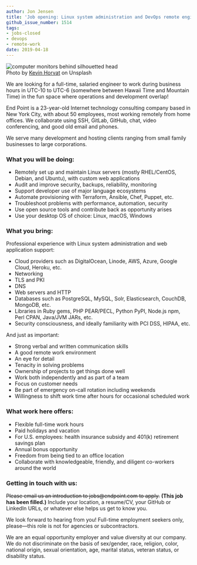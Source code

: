 ```yaml
---
author: Jon Jensen
title: 'Job opening: Linux system administration and DevOps remote engineer'
github_issue_number: 1514
tags:
- jobs-closed
- devops
- remote-work
date: 2019-04-18
---
```


<img src="/blog/2019/04/linux-sysadmin-devops-remote-job/kevin-horvat-1354011-unsplash-small.jpg" alt="computer monitors behind silhouetted head" /><br>Photo by <a href="https://unsplash.com/photos/Pyjp2zmxuLk">Kevin Horvat</a> on Unsplash

[//]: # (from https://unsplash.com/license - Unsplash grants you an irrevocable, nonexclusive, worldwide copyright license to download, copy, modify, distribute, perform, and use photos from Unsplash for free, including for commercial purposes, without permission from or attributing the photographer or Unsplash.)

We are looking for a full-​time, salaried engineer to work during business hours in UTC-10 to UTC-6 (somewhere between Hawaii Time and Mountain Time) in the fun space where operations and development overlap!

End Point is a 23-​year-old Internet technology consulting company based in New York City, with about 50 employees, most working remotely from home offices. We collaborate using SSH, GitLab, GitHub, chat, video conferencing, and good old email and phones.

We serve many development and hosting clients ranging from small family businesses to large corporations.

### What you will be doing:

- Remotely set up and maintain Linux servers (mostly RHEL/​CentOS, Debian, and Ubuntu), with custom web applications
- Audit and improve security, backups, reliability, monitoring
- Support developer use of major language ecosystems
- Automate provisioning with Terraform, Ansible, Chef, Puppet, etc.
- Troubleshoot problems with performance, automation, security
- Use open source tools and contribute back as opportunity arises
- Use your desktop OS of choice: Linux, macOS, Windows

### What you bring:

Professional experience with Linux system administration and web application support:

- Cloud providers such as DigitalOcean, Linode, AWS, Azure, Google Cloud, Heroku, etc.
- Networking
- TLS and PKI
- DNS
- Web servers and HTTP
- Databases such as PostgreSQL, MySQL, Solr, Elasticsearch, CouchDB, MongoDB, etc.
- Libraries in Ruby gems, PHP PEAR/​PECL, Python PyPI, Node.js npm, Perl CPAN, Java/​JVM JARs, etc.
- Security consciousness, and ideally familiarity with PCI DSS, HIPAA, etc.

And just as important:

- Strong verbal and written communication skills
- A good remote work environment
- An eye for detail
- Tenacity in solving problems
- Ownership of projects to get things done well
- Work both independently and as part of a team
- Focus on customer needs
- Be part of emergency on-call rotation including weekends
- Willingness to shift work time after hours for occasional scheduled work

### What work here offers:

- Flexible full-time work hours
- Paid holidays and vacation
- For U.S. employees: health insurance subsidy and 401(k) retirement savings plan
- Annual bonus opportunity
- Freedom from being tied to an office location
- Collaborate with knowledgeable, friendly, and diligent co-workers around the world

### Getting in touch with us:

~~Please email us an introduction to jobs&#x40;endpoint.com to apply.~~
**(This job has been filled.)**
Include your location, a resume/​CV, your GitHub or LinkedIn URLs, or whatever else helps us get to know you.

We look forward to hearing from you! Full-time employment seekers only, please—​this role is not for agencies or subcontractors.

We are an equal opportunity employer and value diversity at our company. We do not discriminate on the basis of sex/​gender, race, religion, color, national origin, sexual orientation, age, marital status, veteran status, or disability status.

<script type="application/ld+json">
{
  "@context" : "http://schema.org/",
  "@type" : "JobPosting",
  "title" : "Linux system administration and DevOps remote engineer",
  "description" : "<p>We are looking for a full-time, salaried engineer to work during business hours in UTC-10 to UTC-6 (somewhere between Hawaii Time and Mountain Time) in the fun space where operations and development overlap.</p> <h2>What you will be doing:</h2> <ul> <li>Remotely set up and maintain Linux servers (mostly RHEL/​CentOS, Debian, and Ubuntu), with custom web applications</li> <li>Audit and improve security, backups, reliability, monitoring</li> <li>Support developer use of major language ecosystems</li> <li>Automate provisioning with Terraform, Ansible, Chef, Puppet, etc.</li> <li>Troubleshoot problems with performance, automation, security</li> <li>Use open source tools and contribute back as opportunity arises</li> <li>Use your desktop OS of choice: Linux, macOS, Windows</li> </ul> <h2>What you bring:</h2> <ul> <li>Professional experience with Linux system administration and web application support:</li> <ul> <li>cloud providers such as DigitalOcean, Linode, AWS, Azure, Google Cloud, Heroku, etc.</li> <li>networking</li> <li>TLS and PKI</li> <li>DNS</li> <li>web servers and HTTP</li> <li>databases such as PostgreSQL, MySQL, Solr, Elasticsearch, CouchDB, MongoDB, etc.</li> <li>libraries in Ruby gems, PHP PEAR/​PECL, Python PyPI, Node.js npm, Perl CPAN, Java/​JVM JARs, etc.</li> </ul> <li>Security consciousness, ideally familiarity with PCI DSS, HIPAA, etc.</li> <li>Strong verbal and written communication skills</li> <li>A good remote work environment</li> <li>An eye for detail</li> <li>Tenacity solving problems</li> <li>Ownership of projects to get things done well</li> <li>Work both independently and as part of a team</li> <li>Focus on customer needs</li> <li>Be part of emergency on-call rotation including weekends</li> <li>Willingness to shift work time after hours for occasional scheduled work</li> </ul> <h2>We offer:</h2> <ul> <li>Flexible full-time work hours</li> <li>Paid holidays and vacation</li> <li>For U.S. employees: health insurance subsidy and 401(k) retirement savings plan</li> <li>Annual bonus opportunity</li> <li>Freedom from being tied to an office location</li> <li>Collaborate with knowledgeable, friendly, and diligent co-workers around the world</li> </ul> <h2>To apply:</h2> <p>Please email us an introduction to jobs@endpoint.com to apply. Include your location, a resume/CV, your GitHub or LinkedIn URLs, or whatever else helps us get to know you.</p><p>No agencies or subcontractors.</p>",
  "identifier": {
    "@type": "PropertyValue",
    "name": "End Point Corporation",
    "value": "devops-201904"
  },
  "datePosted" : "2019-04-18",
  "validThrough" : "2019-05-19",
  "employmentType" : ["FULL_TIME", "CONTRACTOR"],
  "hiringOrganization" : {
    "@type" : "Organization",
    "name" : "End Point Corporation",
    "sameAs" : "https://www.endpoint.com/blog/2019/04/linux-sysadmin-devops-remote-job",
    "logo" : "https://www.endpoint.com/images/favicon.ico"
  },
  "jobLocationType": "TELECOMMUTE",
  "applicantLocationRequirements": {
      "@type": "Country",
      "name": ["Canada", "United States", "Mexico"]
  }
}
</script>
